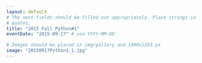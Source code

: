 ```yaml
---
layout: default
# The next fields should be filled out appropriately. Place strings in double
# quotes.
title: "2015 Fall Python#1"
eventDate: "2015-09-17" # use YYYY-MM-DD

# Images should be placed in img/gallery and 1900x1263 px 
image: "20150917Python1_1.jpg"
---
```

